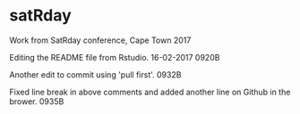 # satRday
Work from SatRday conference, Cape Town 2017

Editing the README file from Rstudio. 16-02-2017 0920B

Another edit to commit using 'pull first'. 0932B

Fixed line break in above comments and added another line on Github in the brower. 0935B
